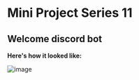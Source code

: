 # Mini Project Series 11
## Welcome discord bot

**Here's how it looked like:**

![image](https://github.com/user-attachments/assets/a2cc5c6c-9e52-45a7-afbb-0a180d6d723c)
